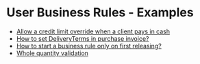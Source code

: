 # User Business Rules - Examples

- [Allow a credit limit override when a client pays in cash](https://github.com/ErpNetDocs/tech/blob/master/advanced/user-business-rules/examples/credit-limit-override.md)
- [How to set DeliveryTerms in purchase invoice?](https://github.com/ErpNetDocs/tech/blob/master/advanced/user-business-rules/examples/set-deliveryterms.md)
- [How to start a business rule only on first releasing?](https://github.com/ErpNetDocs/tech/blob/master/advanced/user-business-rules/examples/start-business-rule.md)
- [Whole quantity validation](https://github.com/ErpNetDocs/tech/blob/master/advanced/user-business-rules/examples/whole-quantity-validation.md)
